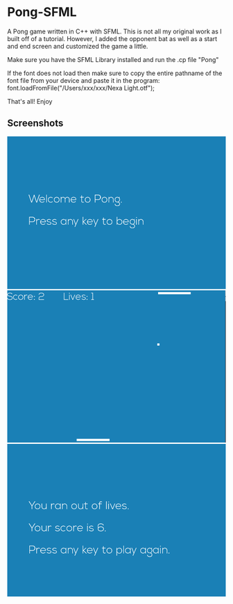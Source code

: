 # Pong-SFML
A Pong game written in C++ with SFML. This is not all my original work as I built off of a tutorial. However, I added the opponent bat as well as a start and end screen and customized the game a little.

Make sure you have the SFML Library installed and run the .cp file "Pong"

If the font does not load then make sure to copy the entire pathname of the font file from your device and paste it in the program: font.loadFromFile("/Users/xxx/xxx/Nexa Light.otf");

That's all! Enjoy

## Screenshots

![Screenshot](Screenshots/Screenshot%201.png?raw=true)
![Screenshot](Screenshots/Screenshot%202.png?raw=true)
![Screenshot](Screenshots/Screenshot%203.png?raw=true)
